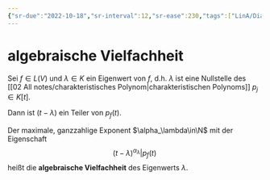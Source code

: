 ```yaml
---
{"sr-due":"2022-10-18","sr-interval":12,"sr-ease":230,"tags":["LinA/Diagonalisierbarkeit"],"dg-publish":true,"permalink":"/02-all-notes/algebraische-vielfachheit/","dgHomeLink":true,"dgPassFrontmatter":true}
---
```



# algebraische Vielfachheit

Sei $f\in L(V)$ und $\lambda\in K$ ein Eigenwert von $f$, d.h. $\lambda$ ist eine Nullstelle des [[02 All notes/charakteristisches Polynom|charakteristischen Polynoms]] $p_j\in K[t]$. 

Dann ist $(t-\lambda)$ ein Teiler von $p_f(t)$. 

Der maximale, ganzzahlige Exponent $\alpha_\lambda\in\N$ mit der Eigenschaft $$(t-\lambda)^{\alpha_\lambda}|p_f(t)$$ heißt die **algebraische Vielfachheit** des Eigenwerts $\lambda$. 

